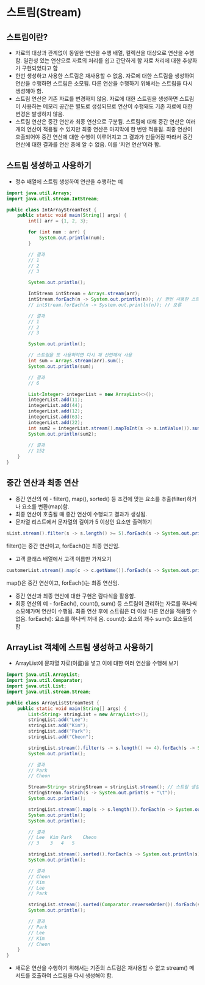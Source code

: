 # 스트림(Stream)

## 스트림이란?

- 자료의 대상과 관계없이 동일한 연산을 수행
  배열, 컬렉션을 대상으로 연산을 수행함.
  일관성 있는 연산으로 자료의 처리를 쉽고 간단하게 함
  자료 처리에 대한 추상화가 구현되었다고 함
- 한번 생성하고 사용한 스트림은 재사용할 수 없음.
  자료에 대한 스트림을 생성하여 연산을 수행하면 스트림은 소모됨.
  다른 연산을 수행하기 위해서는 스트림을 다시 생성해야 함.
- 스트림 연산은 기존 자료를 변경하지 않음.
  자료에 대한 스트림을 생성하면 스트림이 사용하는 메모리 공간은 별도로 생성되므로 연산이 수행돼도 기존 자료에 대한 변경은 발생하지 않음.
- 스트림 연산은 중간 연산과 최종 연산으로 구분됨.
  스트림에 대해 중간 연산은 여러 개의 연산이 적용될 수 있지만 최종 연산은 마지막에 한 번만 적용됨.
  최종 연산이 호출되어야 중간 연산에 대한 수행이 이루어지고 그 결과가 만들어짐
  따라서 중간 연산에 대한 결과를 연산 중에 알 수 없음.
  이를 ‘지연 연산’이라 함.

## 스트림 생성하고 사용하기

- 정수 배열에 스트림 생성하여 연산을 수행하는 예

```java
import java.util.Arrays;
import java.util.stream.IntStream;

public class IntArrayStreamTest {
    public static void main(String[] args) {
        int[] arr = {1, 2, 3};

        for (int num : arr) {
            System.out.println(num);
        }

        // 결과
        // 1
        // 2
        // 3

        System.out.println();

        IntStream intStream = Arrays.stream(arr);
        intStream.forEach(n -> System.out.println(n)); // 한번 사용한 스트림은 재사용 불가
        // intStream.forEach(n -> System.out.println(n)); // 오류

        // 결과
        // 1
        // 2
        // 3

        System.out.println();

        // 스트림을 또 사용하려면 다시 재 선언해서 사용
        int sum = Arrays.stream(arr).sum();
        System.out.println(sum);

        // 결과
        // 6

        List<Integer> integerList = new ArrayList<>();
        integerList.add(11);
        integerList.add(44);
        integerList.add(12);
        integerList.add(63);
        integerList.add(22);
        int sum2 = integerList.stream().mapToInt(s -> s.intValue()).sum();
        System.out.println(sum2);
        
        // 결과
        // 152
    }
}
```

## 중간 연산과 최종 연산

- 중간 연산의 예 - filter(), map(), sorted() 등
  조건에 맞는 요소를 추출(filter)하거나 요소를 변환(map)함.
- 최종 연산이 호출될 때 중간 연산이 수행되고 결과가 생성됨.
- 문자열 리스트에서 문자열의 길이가 5 이상인 요소만 출력하기

```java
sList.stream().filter(s -> s.length() >= 5).forEach(s -> System.out.println(s));
```

filter()는 중간 연산이고, forEach()는 최종 연산임.

- 고객 클래스 배열에서 고객 이름만 가져오기

```java
customerList.stream().map(c -> c.getName()).forEach(s -> System.out.println(s));
```

map()은 중간 연산이고, forEach()는 최종 연산임.

- 중간 연산과 최종 연산에 대한 구현은 람다식을 활용함.
- 최종 연산의 예 - forEach(), count(), sum() 등
  스트림이 관리하는 자료를 하나씩 소모해가며 연산이 수행됨.
  최종 연산 후에 스트림은 더 이상 다른 연산을 적용할 수 없음.
  forEach(): 요소를 하나씩 꺼내 옴.
  count(): 요소의 개수
  sum(): 요소들의 합

## ArrayList 객체에 스트림 생성하고 사용하기

- ArrayList에 문자열 자료(이름)을 넣고 이에 대한 여러 연산을 수행해 보기

```java
import java.util.ArrayList;
import java.util.Comparator;
import java.util.List;
import java.util.stream.Stream;

public class ArrayListStreamTest {
    public static void main(String[] args) {
        List<String> stringList = new ArrayList<>();
        stringList.add("Lee");
        stringList.add("Kim");
        stringList.add("Park");
        stringList.add("Cheon");

        stringList.stream().filter(s -> s.length() >= 4).forEach(s -> System.out.println(s)); // 문자열이 길이가 4보다 크거나 같을 때 출력
        System.out.println();

        // 결과
        // Park
        // Cheon

        Stream<String> stringStream = stringList.stream(); // 스트림 생성 후 문자열 출력
        stringStream.forEach(s -> System.out.print(s + "\t"));
        System.out.println();

        stringList.stream().map(s -> s.length()).forEach(n -> System.out.print(n + "\t")); // 문자열 길이 출력
        System.out.println();
        System.out.println();

        // 결과
        // Lee	Kim	Park	Cheon
        // 3	3	4	5

        stringList.stream().sorted().forEach(s -> System.out.println(s)); // sorted() 오름차순
        System.out.println();

        // 결과
        // Cheon
        // Kim
        // Lee
        // Park

        stringList.stream().sorted(Comparator.reverseOrder()).forEach(s -> System.out.println(s)); // sorted() 내림차순
        System.out.println();

        // 결과
        // Park
        // Lee
        // Kim
        // Cheon
    }
}
```

- 새로운 연산을 수행하기 위해서는 기존의 스트림은 재사용할 수 없고 stream() 메서드를 호출하여 스트림을 다시 생성해야 함.